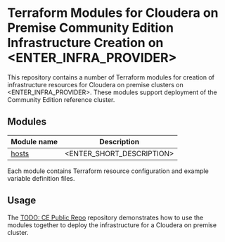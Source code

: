 # Terraform Modules for Cloudera on Premise Community Edition Infrastructure Creation on <ENTER_INFRA_PROVIDER>

This repository contains a number of Terraform modules for creation of infrastructure resources for Cloudera on premise clusters on <ENTER_INFRA_PROVIDER>. These modules support deployment of the Community Edition reference cluster.

## Modules

| Module name | Description |
| ----------- | ----------- |
| [hosts](modules/hosts/README.md) | <ENTER_SHORT_DESCRIPTION> |

Each module contains Terraform resource configuration and example variable definition files.

## Usage

The [TODO: CE Public Repo](https://github.com/cloudera-labs/community-edition) repository demonstrates how to use the modules together to deploy the infrastructure for a Cloudera on premise cluster.
